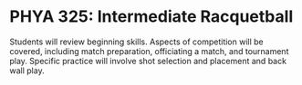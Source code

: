 # PHYA 325: Intermediate Racquetball

Students will review beginning skills. Aspects of competition will be covered, including match preparation, officiating a match, and tournament play. Specific practice will involve shot selection and placement and back wall play.